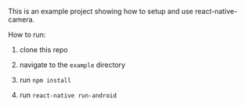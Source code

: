 This is an example project showing how to setup and use react-native-camera.

How to run:
1. clone this repo

2. navigate to the `example` directory

3. run `npm install`

4. run `react-native run-android`
